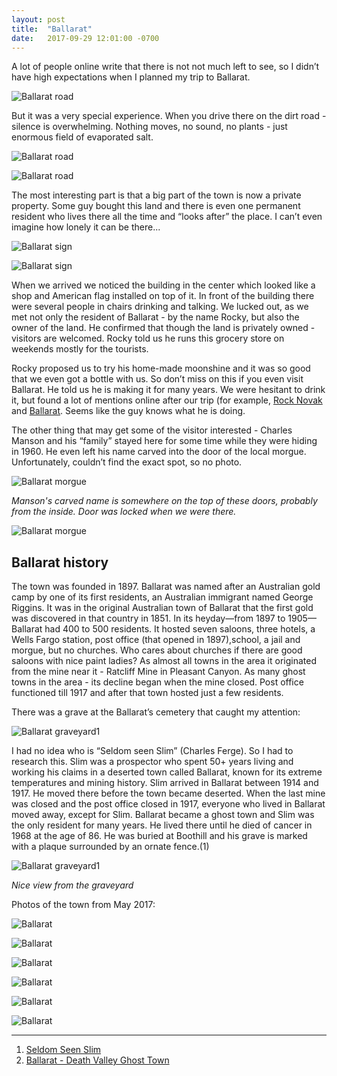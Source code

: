 ```yaml
---
layout: post
title:  "Ballarat"
date:   2017-09-29 12:01:00 -0700
---
```


A lot of people online write that there is not not much left to see, so I didn’t have high expectations when I planned my trip to Ballarat. 

![Ballarat road][ballarat_road1]

But it was a very special experience. When you drive there on the dirt road - silence is overwhelming. Nothing moves, no sound, no plants - just enormous field of evaporated salt.

![Ballarat road][ballarat_road2]

![Ballarat road][ballarat_road3]

The most interesting part is that a big part of the town is now a private property. Some guy bought this land and there is even one permanent resident who lives there all the time and “looks after” the place. I can’t even imagine how lonely it can be there...

![Ballarat sign][ballarat_sign1]

![Ballarat sign][ballarat_sign2]

When we arrived we noticed the building in the center which looked like a shop and American flag installed on top of it. In front of the building there were several people in chairs drinking and talking. We lucked out, as we met not only the resident of Ballarat - by the name Rocky, but also the owner of the land. He confirmed that though the land is privately owned - visitors are welcomed. Rocky told us he runs this grocery store on weekends mostly for the tourists.

Rocky proposed us to try his home-made moonshine and it was so good that we even got a bottle with us. So don’t miss on this if you even visit Ballarat. He told us he is making it for many years. We were hesitant to drink it, but found a lot of mentions online after our trip (for example, [Rock Novak](http://me-people.blogspot.com/2016/04/ballarat-ca.html) and [Ballarat](https://www.jesselenz.com/ballarat). Seems like the guy knows what he is doing.

The other thing that may get some of the visitor interested - Charles Manson and his “family” stayed here for some time while they were hiding in 1960. He even left his name carved into the door of the local morgue. Unfortunately, couldn’t find the exact spot, so no photo.

![Ballarat morgue][ballarat_morgue1]

<i>Manson's carved name is somewhere on the top of these doors, probably from the inside. Door was locked when we were there.</i>

![Ballarat morgue][ballarat_morgue2]

<h2>Ballarat history</h2>

The town was founded in 1897. Ballarat was named after an Australian gold camp by one of its first residents, an Australian immigrant named George Riggins. It was in the original Australian town of Ballarat that the first gold was discovered in that country in 1851.  In its heyday—from 1897 to 1905—Ballarat had 400 to 500 residents. It hosted seven saloons, three hotels, a Wells Fargo station, post office (that opened in 1897),school, a jail and morgue, but no churches. Who cares about churches if there are good saloons with nice paint ladies?
As almost all towns in the area it originated from the mine near it - Ratcliff Mine in Pleasant Canyon. As many ghost towns in the area - its decline began when the mine closed. Post office functioned till 1917 and after that town hosted just a few residents.

There was a grave at the Ballarat’s cemetery that caught my attention:

![Ballarat graveyard1][ballarat_graveyard1]

I had no idea who is “Seldom seen Slim” (Charles Ferge). So I had to research this.
Slim was a prospector who spent 50+ years living and working his claims in a deserted town called Ballarat, known for its extreme temperatures and mining history. Slim arrived in Ballarat between 1914 and 1917. He moved there before the town became deserted. When the last mine was closed and the post office closed in 1917, everyone who lived in Ballarat moved away, except for Slim. Ballarat became a ghost town and Slim was the only resident for many years. He lived there until he died of cancer in 1968 at the age of 86. He was buried at Boothill and his grave is marked with a plaque surrounded by an ornate fence.(1)

![Ballarat graveyard1][ballarat_graveyard2]

<i>Nice view from the graveyard</i>

Photos of the town from May 2017:

![Ballarat][ballarat_view1]

![Ballarat][ballarat_view2]

![Ballarat][ballarat_view3]

![Ballarat][ballarat_view4]

![Ballarat][ballarat_view5]

![Ballarat][ballarat_view6]

***

1. [Seldom Seen Slim](https://www.desertusa.com/desert-people/seldom-seen-slim.html)
2. [Ballarat - Death Valley Ghost Town](http://www.legendsofamerica.com/ca-ballarat.html)

[ballarat_sign1]: {{site.url}}/assets/img/29092017-Ballarat/29092017-Ballarat8.jpg "Old Ballarat sign"
[ballarat_sign2]: {{site.url}}/assets/img/29092017-Ballarat/29092017-Ballarat10.jpg "Old Ballarat sign"
[ballarat_road1]: {{site.url}}/assets/img/29092017-Ballarat/29092017-Ballarat6.jpg "Road to ballarat - background mountains"
[ballarat_road2]: {{site.url}}/assets/img/29092017-Ballarat/29092017-Ballarat7.jpg "Road to ballarat"
[ballarat_road3]: {{site.url}}/assets/img/29092017-Ballarat/29092017-Ballarat5.jpg "Road to ballarat - salt"
[ballarat_morgue1]: {{site.url}}/assets/img/29092017-Ballarat/29092017-Ballarat3.jpg "Old Ballarat morgue"
[ballarat_morgue2]: {{site.url}}/assets/img/29092017-Ballarat/29092017-Ballarat9.jpg "Old Ballarat morgue"
[ballarat_graveyard1]: {{site.url}}/assets/img/29092017-Ballarat/29092017-Ballarat11.jpg "Old Ballarat graveyard"
[ballarat_graveyard2]: {{site.url}}/assets/img/29092017-Ballarat/29092017-Ballarat14.jpg "Old Ballarat graveyard"
[ballarat_view1]: {{site.url}}/assets/img/29092017-Ballarat/29092017-Ballarat1.jpg "Ballarat view"
[ballarat_view2]: {{site.url}}/assets/img/29092017-Ballarat/29092017-Ballarat2.jpg "Ballarat view"
[ballarat_view3]: {{site.url}}/assets/img/29092017-Ballarat/29092017-Ballarat4.jpg "Ballarat view"
[ballarat_view4]: {{site.url}}/assets/img/29092017-Ballarat/29092017-Ballarat13.jpg "Ballarat view"
[ballarat_view5]: {{site.url}}/assets/img/29092017-Ballarat/29092017-Ballarat15.jpg "Ballarat view"
[ballarat_view6]: {{site.url}}/assets/img/29092017-Ballarat/29092017-Ballarat16.jpg "Ballarat view"



